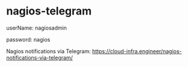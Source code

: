 # nagios-telegram

userName: nagiosadmin

password: nagios

Nagios notifications via Telegram: https://cloud-infra.engineer/nagios-notifications-via-telegram/
